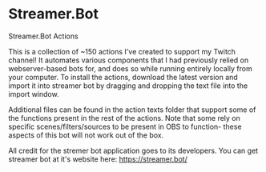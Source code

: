 # Streamer.Bot
Streamer.Bot Actions


This is a collection of ~150 actions I've created to support my Twitch channel! It automates various components that I had previously relied on webserver-based bots for, and does so while running entirely locally from your computer. To install the actions, download the latest version and import it into streamer bot by dragging and dropping the text file into the import window. 

Additional files can be found in the action texts folder that support some of the functions present in the rest of the actions. Note that some rely on specific scenes/filters/sources to be present in OBS to function- these aspects of this bot will not work out of the box.

All credit for the stremer bot application goes to its developers. You can get streamer bot at it's website here: https://streamer.bot/
